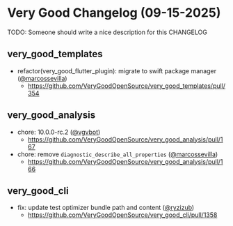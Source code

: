 # Very Good Changelog (09-15-2025)

TODO: Someone should write a nice description for this CHANGELOG

## very_good_templates
- refactor(very_good_flutter_plugin): migrate to swift package manager ([@marcossevilla](https://github.com/marcossevilla))
	- https://github.com/VeryGoodOpenSource/very_good_templates/pull/354

## very_good_analysis
- chore: 10.0.0-rc.2 ([@vgvbot](https://github.com/vgvbot))
	- https://github.com/VeryGoodOpenSource/very_good_analysis/pull/167
- chore: remove `diagnostic_describe_all_properties` ([@marcossevilla](https://github.com/marcossevilla))
	- https://github.com/VeryGoodOpenSource/very_good_analysis/pull/166

## very_good_cli
- fix: update test optimizer bundle path and content ([@ryzizub](https://github.com/ryzizub))
	- https://github.com/VeryGoodOpenSource/very_good_cli/pull/1358
